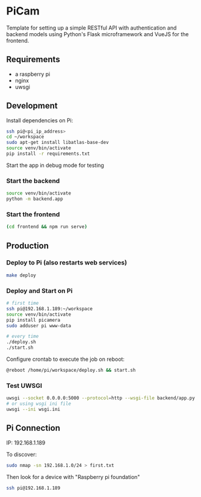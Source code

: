 # PiCam

Template for setting up a simple RESTful API with authentication and backend models using Python's Flask microframework and VueJS for the frontend.

## Requirements

- a raspberry pi
- nginx
- uwsgi

## Development

Install dependencies on Pi:

```bash
ssh pi@<pi_ip_address>
cd ~/workspace
sudo apt-get install libatlas-base-dev
source venv/bin/activate
pip install -r requirements.txt
```

Start the app in debug mode for testing

### Start the backend

```bash
source venv/bin/activate
python -m backend.app
```

### Start the frontend

```bash
(cd frontend && npm run serve)
```

## Production

### Deploy to Pi (also restarts web services)

```bash
make deploy
```

### Deploy and Start on Pi

```bash
# first time
ssh pi@192.168.1.189:~/workspace
source venv/bin/activate
pip install picamera
sudo adduser pi www-data

# every time
./deploy.sh
./start.sh
```

Configure crontab to execute the job on reboot:

```bash
@reboot /home/pi/workspace/deploy.sh && start.sh
```

### Test UWSGI

```bash
uwsgi --socket 0.0.0.0:5000 --protocol=http --wsgi-file backend/app.py --callable app --virtualenv ./venv
# or using wsgi ini file
uwsgi --ini wsgi.ini
```

## Pi Connection

IP: 192.168.1.189

To discover:

```bash
sudo nmap -sn 192.168.1.0/24 > first.txt
```

Then look for a device with "Raspberry pi foundation"

```bash
ssh pi@192.168.1.189
```
